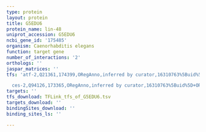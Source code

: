 ```yaml
---
type: protein
layout: protein
title: G5EDU6
protein_name: lin-48
uniprot_accession: G5EDU6
ncbi_gene_id: '175485'
organism: Caenorhabditis elegans
function: target gene
number_of_interactions: '2'
orthologs: ''
jaspar_matrices: ''
tfs: 'atf-2,Q21361,174399,ORegAnno,inferred by curator,16310763%5Buid%5D+OR+26578589%5Buid%5D,Yes

  ces-2,Q94126,173365,ORegAnno,inferred by curator,16310763%5Buid%5D+OR+26578589%5Buid%5D,Yes'
targets: ''
tfs_download: TFLink_tfs_of_G5EDU6.tsv
targets_download: ''
bindingSites_download: ''
binding_sites_ls: ''

---
```

